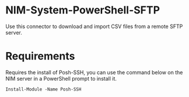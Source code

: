 # NIM-System-PowerShell-SFTP
 
Use this connector to download and import CSV files from a remote SFTP server.

# Requirements
Requires the install of Posh-SSH, you can use the command below on the NIM server in a PowerShell prompt to install it.
```
Install-Module -Name Posh-SSH
```